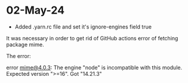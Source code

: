 # 02-May-24

- Added .yarn.rc file and set it's ignore-engines field true

It was necessary in order to get rid of GitHub actions error of fetching package mime.

The error:

error mime@4.0.3: The engine "node" is incompatible with this module. Expected version ">=16". Got "14.21.3"
